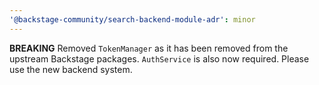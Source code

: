 ```yaml
---
'@backstage-community/search-backend-module-adr': minor
---
```


**BREAKING** Removed `TokenManager` as it has been removed from the upstream Backstage packages. `AuthService` is also now required. Please use the new backend system.
